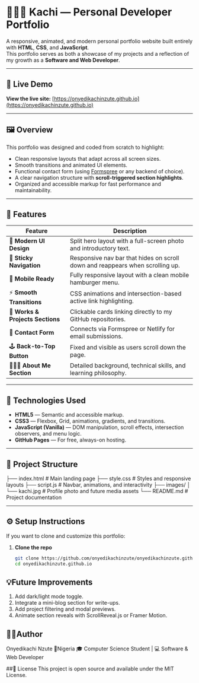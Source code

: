 # 🧑🏽‍💻 Kachi — Personal Developer Portfolio

A responsive, animated, and modern personal portfolio website built entirely with **HTML**, **CSS**, and **JavaScript**.  
This portfolio serves as both a showcase of my projects and a reflection of my growth as a **Software and Web Developer**.

---

## 🚀 Live Demo
**View the live site:** [https://onyedikachinzute.github.io](https://onyedikachinzute.github.io)

---

## 🖼️ Overview

This portfolio was designed and coded from scratch to highlight:
- Clean responsive layouts that adapt across all screen sizes.
- Smooth transitions and animated UI elements.
- Functional contact form (using [Formspree](https://formspree.io) or any backend of choice).
- A clear navigation structure with **scroll-triggered section highlights**.
- Organized and accessible markup for fast performance and maintainability.

---

## 🧩 Features

| Feature | Description |
|----------|-------------|
| 🎨 **Modern UI Design** | Split hero layout with a full-screen photo and introductory text. |
| 🧭 **Sticky Navigation** | Responsive nav bar that hides on scroll down and reappears when scrolling up. |
| 📱 **Mobile Ready** | Fully responsive layout with a clean mobile hamburger menu. |
| ⚡ **Smooth Transitions** | CSS animations and intersection-based active link highlighting. |
| 📂 **Works & Projects Sections** | Clickable cards linking directly to my GitHub repositories. |
| 💬 **Contact Form** | Connects via Formspree or Netlify for email submissions. |
| 🕹️ **Back-to-Top Button** | Fixed and visible as users scroll down the page. |
| 🧑🏽‍🎓 **About Me Section** | Detailed background, technical skills, and learning philosophy. |

---

## 🧠 Technologies Used

- **HTML5** — Semantic and accessible markup.
- **CSS3** — Flexbox, Grid, animations, gradients, and transitions.
- **JavaScript (Vanilla)** — DOM manipulation, scroll effects, intersection observers, and menu logic.
- **GitHub Pages** — For free, always-on hosting.

---

## 📁 Project Structure
├── index.html # Main landing page
├── style.css # Styles and responsive layouts
├── script.js # Navbar, animations, and interactivity
├── images/
│ └── kachi.jpg # Profile photo and future media assets
└── README.md # Project documentation


---

## ⚙️ Setup Instructions

If you want to clone and customize this portfolio:

1. **Clone the repo**
   ```bash
   git clone https://github.com/onyedikachinzute/onyedikachinzute.github.io.git
   cd onyedikachinzute.github.io


## 💡Future Improvements
1. Add dark/light mode toggle.
2. Integrate a mini-blog section for write-ups.
3. Add project filtering and modal previews.
4. Animate section reveals with ScrollReveal.js or Framer Motion.

## 🧑🏽Author
Onyedikachi Nzute
📍Nigeria
🎓 Computer Science Student | 💻 Software & Web Developer


##📜 License
This project is open source and available under the MIT License.



